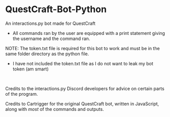 # QuestCraft-Bot-Python
An interactions.py bot made for QuestCraft

- All commands ran by the user are equipped with a print statement giving the username and the command ran.

NOTE: The token.txt file is required for this bot to work and must be in the same folder directory as the python file.

- I have not included the token.txt file as I do not want to leak my bot token (am smart)

<br>

Credits to the interactions.py Discord developers for advice on certain parts of the program.

Credits to Cartrigger for the original QuestCraft bot, written in JavaScript, along with *most*
  of the commands and outputs.
